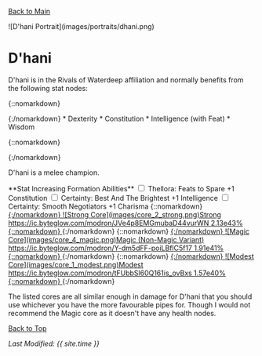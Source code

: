 [Back to Main](index.md)

<span id="dhani">
![D'hani Portrait](images/portraits/dhani.png)
</span>

# D'hani

<span class="champIntro">D'hani is in the Rivals of Waterdeep affiliation and normally benefits from the following stat nodes:</span>

{::nomarkdown}
<div id="champStats">
{:/nomarkdown}
* Dexterity
* Constitution
* Intelligence (with Feat)
* Wisdom

{::nomarkdown}
</div>
{:/nomarkdown}


<span class="champIntro">D'hani is a melee champion.</span>

<span class="modronColumn">
    <span class="buffboxCol" id="buffbox">
        <span class="buffboxRowHeader">**Stat Increasing Formation Abilities**</span>
        <span class="buffboxRow" id="buffboxFeats to Spare">
            <span class="buffboxRowCol">
                <span class="buffboxRowCheck">
                    <input type="checkbox" name="1" id="Feats to Spare" value="Feats to Spare">
                    <label for="Feats to Spare">Thellora: Feats to Spare</label>
                </span>
            <span class="buffboxRowContent">
                +1 Constitution
            </span>
            </span>
        </span>
        <span class="buffboxRow" id="buffboxBest And The Brightest">
            <span class="buffboxRowCol">
                <span class="buffboxRowRadio">
                    <input type="checkbox" name="5" id="Best And The Brightest" value="Best And The Brightest">
                    <label for="Best And The Brightest">Certainty: Best And The Brightest</label>
                </span>
            <span class="buffboxRowContent">
                +1 Intelligence
            </span>
            </span>
        </span>
        <span class="buffboxRow" id="buffboxSmooth Negotiators">
            <span class="buffboxRowCol">
                <span class="buffboxRowRadio">
                    <input type="checkbox" name="5" id="Smooth Negotiators" value="Smooth Negotiators">
                    <label for="Smooth Negotiators">Certainty: Smooth Negotiators</label>
                </span>
            <span class="buffboxRowContent">
                +1 Charisma
            </span>
            </span>
        </span>
    </span>
{::nomarkdown}
    <a href="https://ic.byteglow.com/modron/JVe4p8EMGmubaD44vurWN" target="_blank" data-core-id="2" data-buffs="">
{:/nomarkdown}
    <span class="modronRow">
        <span class="modronIconFull">
            ![Strong Core](images/core_2_strong.png)Strong
        </span>
        <span class="modronLink">
            https://ic.byteglow.com/modron/JVe4p8EMGmubaD44vurWN
        </span>
        <span class="modronDamage">
            2.13e43%
        </span>
    </span>
{::nomarkdown}
    </a>
{:/nomarkdown}
{::nomarkdown}
    <a href="https://ic.byteglow.com/modron/Y-dm5dFF-poiLBflC5f17" target="_blank" data-core-id="4" data-buffs="">
{:/nomarkdown}
    <span class="modronRow">
        <span class="modronIconFull">
            ![Magic Core](images/core_4_magic.png)Magic (Non-Magic Variant)
        </span>
        <span class="modronLink">
            https://ic.byteglow.com/modron/Y-dm5dFF-poiLBflC5f17
        </span>
        <span class="modronDamage">
            1.91e41%
        </span>
    </span>
{::nomarkdown}
    </a>
{:/nomarkdown}
{::nomarkdown}
    <a href="https://ic.byteglow.com/modron/tFUbbSl60Q161is_ovBxs" target="_blank" data-core-id="1" data-buffs="">
{:/nomarkdown}
    <span class="modronRow">
        <span class="modronIconFull">
            ![Modest Core](images/core_1_modest.png)Modest
        </span>
        <span class="modronLink">
            https://ic.byteglow.com/modron/tFUbbSl60Q161is_ovBxs
        </span>
        <span class="modronDamage">
            1.57e40%
        </span>
    </span>
{::nomarkdown}
    </a>
{:/nomarkdown}
</span>

The listed cores are all similar enough in damage for D'hani that you should use whichever you have the more favourable pipes for. Though I would not recommend the Magic core as it doesn't have any health nodes.

[Back to Top](#top)

*Last Modified: {{ site.time }}*
<script type="text/javascript" src="scripts/champion.js"></script>